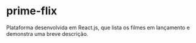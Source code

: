 # prime-flix
 Plataforma desenvolvida em React.js, que lista os filmes em lançamento e demonstra uma breve descrição.
